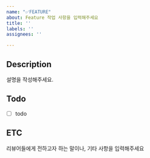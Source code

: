 ```yaml
---
name: "✅FEATURE"
about: Feature 작업 사항을 입력해주세요
title: ''
labels: ''
assignees: ''

---
```


## Description
설명을 작성해주세요.


## Todo
- [ ] todo


## ETC
리뷰어들에게 전하고자 하는 말이나, 기타 사항을 입력해주세요
